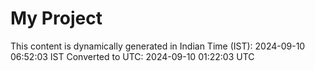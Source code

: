 # My Project

This content is dynamically generated in Indian Time (IST): 2024-09-10 06:52:03 IST
Converted to UTC: 2024-09-10 01:22:03 UTC
